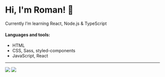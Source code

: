# Hi, I'm Roman! 👋

Currently I’m learning React, Node.js & TypeScript

#### Languages and tools: 
- HTML
- CSS, Sass, styled-components
- JavaScript, React
 
<hr>
<img src="https://github-readme-stats.vercel.app/api?username=rpavlenko&theme=cobalt2&show_icons=true">
<img src="https://github-readme-stats.vercel.app/api/top-langs/?username=rpavlenko&layout=compact&theme=cobalt2&hide=php">
